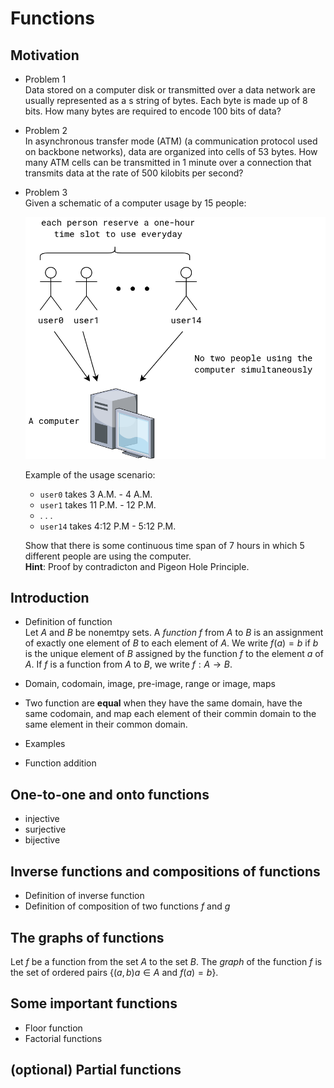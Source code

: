 # Functions

## Motivation
- Problem 1  
  Data stored on a computer disk or transmitted over a data network 
  are usually represented as a s string of bytes. Each byte is made up
  of 8 bits. How many bytes are required to encode 100 bits of data?

- Problem 2     
  In asynchronous transfer mode (ATM) (a communication protocol
  used on backbone networks), data are organized into cells
  of 53 bytes. How many ATM cells can be transmitted in 1 minute
  over a connection that transmits data at the rate of 500 kilobits per 
  second?

- Problem 3    
  Given a schematic of a computer usage by 15 people:

  <img src="./figures/function-prob-03.drawio.png" width=1000>

  Example of the usage scenario:
  - `user0` takes 3 A.M. - 4 A.M.
  - `user1` takes 11 P.M. - 12 P.M.
  - . . .
  - `user14` takes 4:12 P.M - 5:12 P.M.

  Show that there is some continuous time span of 7 hours in which 5
  different people are using the computer.   
  **Hint**: Proof by contradicton and Pigeon Hole Principle.

## Introduction
- Definition of function     
  Let $A$ and $B$ be nonemtpy sets. A _function_ $f$ from $A$ to $B$
  is an assignment of exactly one element of $B$ to each element of $A$.
  We write $f(a) = b$ if $b$ is the unique element of $B$ assigned
  by the function $f$ to the element $a$ of $A$. If $f$
  is a function from $A$ to $B$, we write $f: A \rightarrow B$.

- Domain, codomain, image, pre-image, range or image,
  maps

- Two function are **equal** when they have the same domain, have the same
  codomain, and map each element of their commin domain to the same element
  in their common domain.

- Examples

- Function addition
  
## One-to-one and onto functions
- injective
- surjective
- bijective

## Inverse functions and compositions of functions
- Definition of inverse function
- Definition of composition of two functions $f$ and $g$

## The graphs of functions

Let $f$ be a function from the set $A$ to the set $B$. The _graph_ of
the function $f$ is the set of ordered pairs 
$\{(a, b) a \in A \text{ and } f(a) = b\}$.

## Some important functions
- Floor function
- Factorial functions
  
## (optional) Partial functions